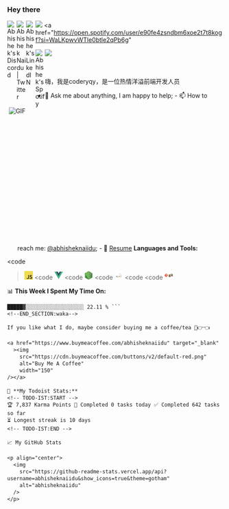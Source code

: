 ### Hey there
<img
  src="https://media.giphy.com/media/hvRJCLFzcasrR4ia7z/giphy.gif"
  width="25px"
/>
<a href="https://discord.gg/XTW52Kt">
  <img
    align="left"
    alt="Abhishek's Discord"
    width="22px"
    src="https://raw.githubusercontent.com/peterthehan/peterthehan/master/assets/discord.svg"
  />
</a>
<a href="https://twitter.com/abhisheknaiidu">
  <img
    align="left"
    alt="Abhishek Naidu | Twitter"
    width="22px"
    src="https://raw.githubusercontent.com/peterthehan/peterthehan/master/assets/twitter.svg"
  />
</a>
<a href="https://www.linkedin.com/in/abhisheknaiidu/">
  <img
    align="left"
    alt="Abhishek's LinkedIN"
    width="22px"
    src="https://raw.githubusercontent.com/peterthehan/peterthehan/master/assets/linkedin.svg"
  />
</a>
<a
  href="https://open.spotify.com/user/e90fe4zsndbm6xoe2t7t8kogf?si=WaLKpwvWTle0btle2qPb6g"
>
  <img
    align="left"
    alt="Abhishek's Spotify"
    width="22px"
    src="https://raw.githubusercontent.com/peterthehan/peterthehan/master/assets/spotify.svg"
  />
</a>

![](https://visitor-badge.glitch.me/badge?page_id=abhisheknaiidu.abhisheknaiidu)

<br />

嗨，我是coderyqy，是一位热情洋溢前端开发人员

<img
  align="right"
  alt="GIF"
  src="https://github.com/abhisheknaiidu/abhisheknaiidu/blob/master/code.gif?raw=true"
  width="500"
  height="320"
/>

- 💬 Ask me about anything, I am happy to help; - 📫 How to reach me:
[@abhisheknaiidu](https://twitter.com/abhisheknaiidu); - 📝
[Resume](https://drive.google.com/file/d/186ledj5PMY2damRWGpOrxYQZ2xSKjKD_/view)
**Languages and Tools:**

<code
  ><img
    height="20"
    src="https://raw.githubusercontent.com/github/explore/80688e429a7d4ef2fca1e82350fe8e3517d3494d/topics/javascript/javascript.png"
/></code>
<code
  ><img
    height="20"
    src="https://raw.githubusercontent.com/github/explore/80688e429a7d4ef2fca1e82350fe8e3517d3494d/topics/vue/vue.png"
/></code>
<code
  ><img
    height="20"
    src="https://raw.githubusercontent.com/github/explore/80688e429a7d4ef2fca1e82350fe8e3517d3494d/topics/nodejs/nodejs.png"
/></code>
<code
  ><img
    height="20"
    src="https://raw.githubusercontent.com/github/explore/80688e429a7d4ef2fca1e82350fe8e3517d3494d/topics/mysql/mysql.png"
/></code>
<code
<code
  ><img
    height="20"
    src="https://raw.githubusercontent.com/github/explore/80688e429a7d4ef2fca1e82350fe8e3517d3494d/topics/git/git.png"
/></code>

📊 **This Week I Spent My Time On:**
<!--START_SECTION:waka-->
```text JavaScript 40 mins ███████████████████░░░░░░ 76.63 % JSON 11 mins
█████▓░░░░░░░░░░░░░░░░░░░ 22.11 % ```
<!--END_SECTION:waka-->

If you like what I do, maybe consider buying me a coffee/tea 🥺👉👈

<a href="https://www.buymeacoffee.com/abhisheknaiidu" target="_blank"
  ><img
    src="https://cdn.buymeacoffee.com/buttons/v2/default-red.png"
    alt="Buy Me A Coffee"
    width="150"
/></a>

🚧 **My Todoist Stats:**
<!-- TODO-IST:START -->
🏆 7,837 Karma Points 🌸 Completed 0 tasks today ✅ Completed 642 tasks so far
⏳ Longest streak is 10 days
<!-- TODO-IST:END -->

📈 My GitHub Stats

<p align="center">
  <img
    src="https://github-readme-stats.vercel.app/api?username=abhisheknaiidu&show_icons=true&theme=gotham"
    alt="abhisheknaiidu"
  />
</p>

